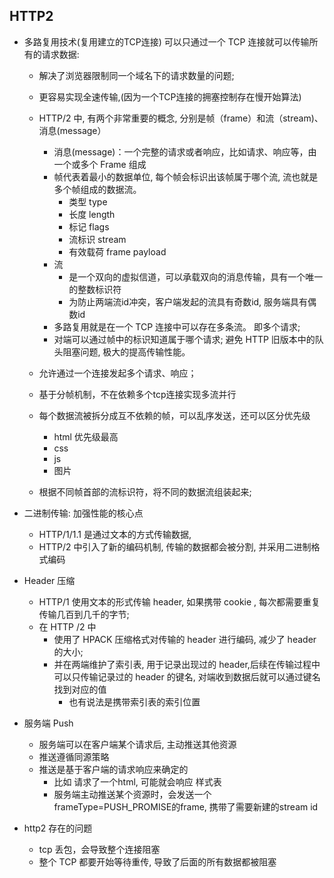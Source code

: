  ## HTTP2
  - 多路复用技术(复用建立的TCP连接) 可以只通过一个 TCP 连接就可以传输所有的请求数据:
    - 解决了浏览器限制同一个域名下的请求数量的问题;
    - 更容易实现全速传输,(因为一个TCP连接的拥塞控制存在慢开始算法)

    - HTTP/2 中, 有两个非常重要的概念, 分别是帧（frame）和流（stream)、消息(message）
      - 消息(message)：一个完整的请求或者响应，比如请求、响应等，由一个或多个 Frame 组成
      - 帧代表着最小的数据单位, 每个帧会标识出该帧属于哪个流, 流也就是多个帧组成的数据流。
        - 类型 type
        - 长度 length
        - 标记 flags
        - 流标识 stream
        - 有效载荷 frame payload
      - 流
        - 是一个双向的虚拟信道，可以承载双向的消息传输，具有一个唯一的整数标识符
        - 为防止两端流id冲突，客户端发起的流具有奇数id, 服务端具有偶数id
      - 多路复用就是在一个 TCP 连接中可以存在多条流。 即多个请求;
      - 对端可以通过帧中的标识知道属于哪个请求; 避免 HTTP 旧版本中的队头阻塞问题, 极大的提高传输性能。
    - 允许通过一个连接发起多个请求、响应；
    - 基于分帧机制，不在依赖多个tcp连接实现多流并行
    - 每个数据流被拆分成互不依赖的帧，可以乱序发送，还可以区分优先级
      - html 优先级最高
      - css
      - js
      - 图片
    - 根据不同帧首部的流标识符，将不同的数据流组装起来;

  - 二进制传输: 加强性能的核心点
    - HTTP/1/1.1 是通过文本的方式传输数据,
    - HTTP/2 中引入了新的编码机制, 传输的数据都会被分割, 并采用二进制格式编码

  - Header 压缩
    -  HTTP/1 使用文本的形式传输 header, 如果携带 cookie , 每次都需要重复传输几百到几千的字节;
    - 在 HTTP /2 中
      - 使用了 HPACK 压缩格式对传输的 header 进行编码, 减少了 header 的大小;
      - 并在两端维护了索引表, 用于记录出现过的 header,后续在传输过程中可以只传输记录过的 header 的键名, 对端收到数据后就可以通过键名找到对应的值
        - 也有说法是携带索引表的索引位置
  - 服务端 Push
    - 服务端可以在客户端某个请求后, 主动推送其他资源
    - 推送遵循同源策略
    - 推送是基于客户端的请求响应来确定的
      - 比如 请求了一个html, 可能就会响应 样式表
      - 服务端主动推送某个资源时，会发送一个 frameType=PUSH_PROMISE的frame, 携带了需要新建的stream id
  - http2 存在的问题
    - tcp 丢包，会导致整个连接阻塞
    - 整个 TCP 都要开始等待重传, 导致了后面的所有数据都被阻塞



